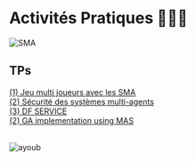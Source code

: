 # Activités Pratiques 👨🏻‍💻 
<img src="https://www.research-bl.com/wp-content/uploads/2022/08/Illustration-Mouna.jpg" alt="SMA">

## TPs
  <a href="https://github.com/Ayoub-etoullali/Activites-Pratiques-SMA-And-IA-Distribuee/tree/main/Activit%C3%A9%20Pratique%20N%C2%B0%201">
  (1) Jeu multi joueurs avec les SMA </a> <br>
  <a href="https://github.com/Ayoub-etoullali/Activites-Pratiques-SMA-And-IA-Distribuee/tree/main/Activit%C3%A9%20Pratique%20N%C2%B0%202">
  (2) Sécurité des systèmes multi-agents </a> <br>
   <a href="https://github.com/Ayoub-etoullali/Activites-Pratiques-SMA-And-IA-Distribuee/tree/main/Activit%C3%A9%20Pratique%20N%C2%B0%203">
  (3) DF SERVICE </a> <br>
   <a href="https://github.com/Ayoub-etoullali/Activites-Pratiques-SMA-And-IA-Distribuee/tree/main/Devoir%20individuel">
  (2) GA implementation using MAS </a> <br>
  <br>

![ayoub](https://user-images.githubusercontent.com/92756846/220727344-dbb21e84-4584-4055-bde5-a3c90a64a618.jpg)

